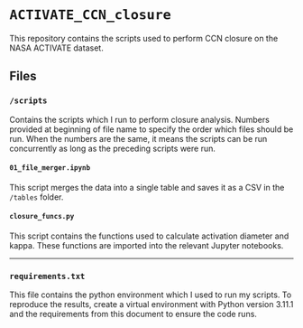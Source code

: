 # `ACTIVATE_CCN_closure`

This repository contains the scripts used to perform CCN closure on the NASA ACTIVATE dataset.

## Files

### `/scripts`

Contains the scripts which I run to perform closure analysis. Numbers provided at beginning of file name to specify the order which files should be run. When the numbers are the same, it means the scripts can be run concurrently as long as the preceding scripts were run.

#### `01_file_merger.ipynb`

This script merges the data into a single table and saves it as a CSV in the `/tables` folder.

#### `closure_funcs.py`

This script contains the functions used to calculate activation diameter and kappa. These functions are imported into the relevant Jupyter notebooks.

---

### `requirements.txt`

This file contains the python environment which I used to run my scripts. To reproduce the results, create a virtual environment with Python version 3.11.1 and the requirements from this document to ensure the code runs.